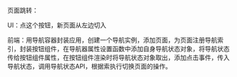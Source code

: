 页面跳转：

UI：点这个按钮，新页面从左边切入

前端：用导航容器封装应用，创建一个导航实例，添加页面，为页面注册导航索引，封装按钮组件，在导航器属性设置函数中添加自身导航状态对象，将导航状态传给按钮组件属性，在按钮组件渲染时将导航状态对象取出，添加点击事件，传入导航状态，调用导航状态API，根据索执行切换页面的操作。